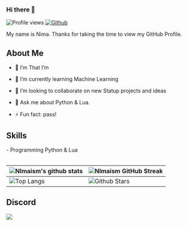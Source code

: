 ### Hi there 👋

<!--
**NImaism/nimaism** is a ✨ _special_ ✨ repository because its `README.md` (this file) appears on your GitHub profile.
Here are some ideas to get you started:
- 🔭 I’m currently working on ...
- 🌱 I’m currently learning ...
- 👯 I’m looking to collaborate on ...
- 🤔 I’m looking for help with ...
- 💬 Ask me about ...
- 📫 How to reach me: ...
- 😄 Pronouns: ...
- ⚡ Fun fact: ...
-->


![Profile views](https://visitor-badge.glitch.me/badge?page_id=nimaism)
[![Github](https://img.shields.io/github/followers/nimaism?label=Follow&style=social)](https://github.com/nimaism)

<div size='20px'> My name is Nima. Thanks for taking the time to view my GitHub Profile. 
</div>

<h2> About Me </h2>

- 🔭 I’m That I’m
  
- 🌱 I’m currently learning Machine Learning
  
- 👯 I’m looking to collaborate on new Statup projects and ideas
  
- 💬 Ask me about Python & Lua.
  
- ⚡ Fun fact: pass!

<h2> Skills </h2>
- Programming Python & Lua



<br>
<br>

| ![NImaism's github stats](https://github-readme-stats.vercel.app/api?username=nimaism&show_icons=true&theme=tokyonight) | ![NImaism GitHub Streak](https://github-readme-streak-stats.herokuapp.com/?user=nimaism&theme=tokyonight) |
| --- | --- |
| ![Top Langs](https://github-readme-stats.vercel.app/api/top-langs/?username=nimaism&theme=tokyonight) | ![Github Stars](https://github-readme-stats.vercel.app/api?username=nimaism&show_icons=true&locale=en&count_private=true&hide_rank=true&custom_title=My%20GitHub%20Stats&disable_animations=true&theme=tokyonight) |


<h2> Discord </h2>


![](https://discord.c99.nl/widget/theme-2/841250866895781918.png)
